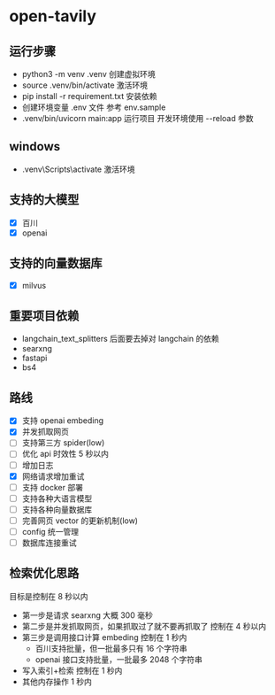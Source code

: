 # open-tavily

## 运行步骤

- python3 -m venv .venv 创建虚拟环境
- source .venv/bin/activate 激活环境
- pip install -r requirement.txt 安装依赖
- 创建环境变量 .env 文件 参考 env.sample
- .venv/bin/uvicorn main:app 运行项目 开发环境使用 --reload 参数

## windows

- .venv\Scripts\activate 激活环境

## 支持的大模型

- [x] 百川
- [x] openai

## 支持的向量数据库

- [x] milvus

## 重要项目依赖

- langchain_text_splitters 后面要去掉对 langchain 的依赖
- searxng
- fastapi
- bs4

## 路线

- [x] 支持 openai embeding
- [x] 并发抓取网页
- [ ] 支持第三方 spider(low)
- [ ] 优化 api 时效性 5 秒以内
- [ ] 增加日志
- [x] 网络请求增加重试
- [ ] 支持 docker 部署
- [ ] 支持各种大语言模型
- [ ] 支持各种向量数据库
- [ ] 完善网页 vector 的更新机制(low)
- [ ] config 统一管理
- [ ] 数据库连接重试

## 检索优化思路

目标是控制在 8 秒以内

- 第一步是请求 searxng 大概 300 毫秒
- 第二步是并发抓取网页，如果抓取过了就不要再抓取了 控制在 4 秒以内
- 第三步是调用接口计算 embeding 控制在 1 秒内
  - 百川支持批量，但一批最多只有 16 个字符串
  - openai 接口支持批量，一批最多 2048 个字符串
- 写入索引+检索 控制在 1 秒内
- 其他内存操作 1 秒内
